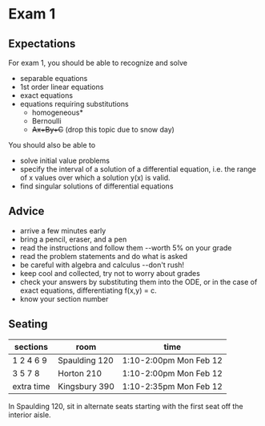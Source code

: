 # Exam 1 

## Expectations

For exam 1, you should be able to recognize and solve 
  * separable equations
  * 1st order linear equations
  * exact equations
  * equations requiring substitutions
    - homogeneous*
    - Bernoulli
    - <del>Ax+By+C</del> (drop this topic due to snow day)
  
You should also be able to 
  * solve initial value problems
  * specify the interval of a solution of a differential equation, i.e. the range of x values over which a solution y(x) is valid.
  * find singular solutions of differential equations
  
  
## Advice
  * arrive a few minutes early
  * bring a pencil, eraser, and a pen
  * read the instructions and follow them --worth 5% on your grade
  * read the problem statements and do what is asked
  * be careful with algebra and calculus --don't rush!
  * keep cool and collected, try not to worry about grades
  * check your answers by substituting them into the ODE, or in the case of exact equations, differentiating f(x,y) = c.
  * know your section number

## Seating

| sections  | room | time |
|-----------|------|------|
| 1 2 4 6 9 | Spaulding 120 | 1:10-2:00pm Mon Feb 12 |
| 3 5 7 8   | Horton 210  | 1:10-2:00pm Mon Feb 12
| extra time | Kingsbury 390 | 1:10-2:35pm Mon Feb 12|

In Spaulding 120, sit in alternate seats starting with the first seat off the interior aisle. 
